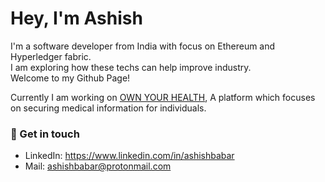 # Hey, I'm Ashish 
I'm a software developer from India with focus on Ethereum and Hyperledger fabric.</br>
I am exploring how these techs can help improve industry.</br>
Welcome to my Github Page!

Currently I am working on [OWN YOUR HEALTH](https://github.com/ashishbabar/ownyourhealth), A platform which focuses on securing medical information for individuals.

### :speech_balloon: Get in touch
- LinkedIn: https://www.linkedin.com/in/ashishbabar
- Mail: ashishbabar@protonmail.com
<!---
ashishbabar/ashishbabar is a ✨ special ✨ repository because its `README.md` (this file) appears on your GitHub profile.
You can click the Preview link to take a look at your changes.
--->

